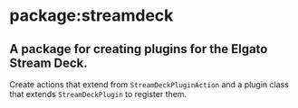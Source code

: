 # package:streamdeck

## A package for creating plugins for the Elgato Stream Deck.

Create actions that extend from `StreamDeckPluginAction` and a plugin class that extends `StreamDeckPlugin` to register them.

